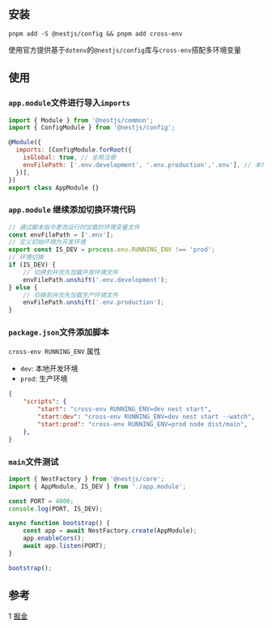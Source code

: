 ## 安装
```shell
pnpm add -S @nestjs/config && pnpm add cross-env
```
使用官方提供基于`dotenv`的`@nestjs/config`库与`cross-env`搭配多环境变量

## 使用

### `app.module`文件进行导入`imports`
```js
import { Module } from '@nestjs/common';
import { ConfigModule } from '@nestjs/config';

@Module({
  imports: [ConfigModule.forRoot({
	isGlobal: true, // 全局注册
	envFilePath: ['.env.development', '.env.production','.env'], // 本地开发, 生产环境, 通用环境变量
  })],
})
export class AppModule {}
```

### `app.module` 继续添加切换环境代码
```ts
// 通过脚本指令更改运行时加载的环境变量文件
const envFilePath = ['.env'];
// 定义初始环境为开发环境
export const IS_DEV = process.env.RUNNING_ENV !== 'prod';
// 环境切换
if (IS_DEV) {
	// 切换到并优先加载开发环境文件
	envFilePath.unshift('.env.development');
} else {
	// 切换到并优先加载生产环境文件
	envFilePath.unshift('.env.production');
}
```

### `package.json`文件添加脚本
`cross-env RUNNING_ENV` 属性
- `dev`: 本地开发环境
- `prod`: 生产环境
```json
{
	"scripts": {
		"start": "cross-env RUNNING_ENV=dev nest start",
		"start:dev": "cross-env RUNNING_ENV=dev nest start --watch",
		"start:prod": "cross-env RUNNING_ENV=prod node dist/main",
	},
}
```

### `main`文件测试
```ts
import { NestFactory } from '@nestjs/core';
import { AppModule, IS_DEV } from './app.module';

const PORT = 4000;
console.log(PORT, IS_DEV);

async function bootstrap() {
	const app = await NestFactory.create(AppModule);
	app.enableCors();
	await app.listen(PORT);
}

bootstrap();
```
## 参考
1 [掘金](https://juejin.cn/post/7131724757019394079)